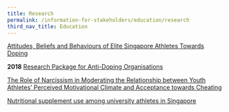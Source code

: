 ```yaml
---
title: Research
permalink: /information-for-stakeholders/education/research
third_nav_title: Education
---
```

[Attitudes, Beliefs and Behaviours of Elite Singapore Athletes Towards Doping](/information-for-stakeholders/research/Attitudes-behaviours-of-elite-Singapore-athletes-towards-doping.pdf)


__2018__
[Research Package for Anti-Doping Organisations](https://www.wada-ama.org/sites/default/files/resources/files/wada_social_science_research_package_ado.pdf)

[The Role of Narcissism in Moderating the Relationship between Youth Athletes’ Perceived Motivational Climate and Acceptance towards Cheating](/information-for-stakeholders/research/WADA-young-investigators-award-project-2010-Ong-Chin-Wei-Singapore-Sports-School.pdf)

[Nutritional supplement use among university athletes in Singapore](/information-for-stakeholders/research/Nutritional-supplement-use-among-university-athletes-in-Singapore.pdf)
